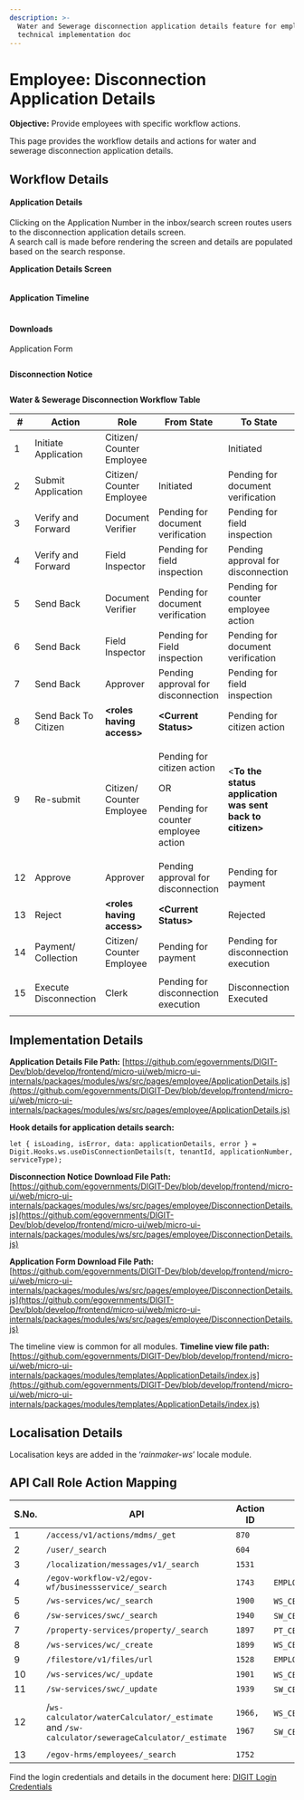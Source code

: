 ```yaml
---
description: >-
  Water and Sewerage disconnection application details feature for employees -
  technical implementation doc
---
```


# Employee: Disconnection Application Details

**Objective:** Provide employees with specific workflow actions.

This page provides the workflow details and actions for water and sewerage disconnection application details.&#x20;

## Workflow Details

#### **Application Details**

Clicking on the Application Number in the inbox/search screen routes users to the disconnection application details screen.\
A search call is made before rendering the screen and details are populated based on the search response.

**Application Details Screen**

<figure><img src="../../../../../.gitbook/assets/image (419).png" alt=""><figcaption></figcaption></figure>

#### Application Timeline

<figure><img src="../../../../../.gitbook/assets/image (574).png" alt=""><figcaption></figcaption></figure>

#### Downloads <a href="#downloads" id="downloads"></a>

Application Form

<figure><img src="../../../../../.gitbook/assets/image (569).png" alt=""><figcaption></figcaption></figure>

**Disconnection Notice**

<figure><img src="../../../../../.gitbook/assets/image (423).png" alt=""><figcaption></figcaption></figure>

**Water & Sewerage Disconnection Workflow Table**

| **#** | **Action**            | **Role**                   | **From State**                                                                       | **To State**                                             |
| ----- | --------------------- | -------------------------- | ------------------------------------------------------------------------------------ | -------------------------------------------------------- |
| 1     | Initiate Application  | Citizen/ Counter Employee  |                                                                                      | Initiated                                                |
| 2     | Submit Application    | Citizen/ Counter Employee  | Initiated                                                                            | Pending for document verification                        |
| 3     | Verify and Forward    | Document Verifier          | Pending for document verification                                                    | Pending for field inspection                             |
| 4     | Verify and Forward    | Field Inspector            | Pending for field inspection                                                         | Pending approval for disconnection                       |
| 5     | Send Back             | Document Verifier          | Pending for document verification                                                    | Pending for counter employee action                      |
| 6     | Send Back             | Field Inspector            | Pending for Field inspection                                                         | Pending for document verification                        |
| 7     | Send Back             | Approver                   | Pending approval for disconnection                                                   | Pending for field inspection                             |
| 8     | Send Back To Citizen  | **\<roles having access>** | **\<Current Status>**                                                                | Pending for citizen action                               |
| 9     | Re-submit             | Citizen/ Counter Employee  | <p>Pending for citizen action</p><p>OR</p><p>Pending for counter employee action</p> | <**To the status application was sent back to citizen>** |
| 12    | Approve               | Approver                   | Pending approval for disconnection                                                   | Pending for payment                                      |
| 13    | Reject                | **\<roles having access>** | **\<Current Status>**                                                                | Rejected                                                 |
| 14    | Payment/ Collection   | Citizen/ Counter Employee  | Pending for payment                                                                  | Pending for disconnection execution                      |
| 15    | Execute Disconnection | Clerk                      | Pending for disconnection execution                                                  | <p>Disconnection Executed</p><p> </p>                    |

## **Implementation Details**

**Application Details File Path:** [https://github.com/egovernments/DIGIT-Dev/blob/develop/frontend/micro-ui/web/micro-ui-internals/packages/modules/ws/src/pages/employee/ApplicationDetails.js](https://github.com/egovernments/DIGIT-Dev/blob/develop/frontend/micro-ui/web/micro-ui-internals/packages/modules/ws/src/pages/employee/ApplicationDetails.js)

&#x20;**Hook details for application details search:**

```
let { isLoading, isError, data: applicationDetails, error } = Digit.Hooks.ws.useDisConnectionDetails(t, tenantId, applicationNumber, serviceType);
```

**Disconnection Notice Download File Path:** [https://github.com/egovernments/DIGIT-Dev/blob/develop/frontend/micro-ui/web/micro-ui-internals/packages/modules/ws/src/pages/employee/DisconnectionDetails.js](https://github.com/egovernments/DIGIT-Dev/blob/develop/frontend/micro-ui/web/micro-ui-internals/packages/modules/ws/src/pages/employee/DisconnectionDetails.js)

**Application Form Download File Path:** [https://github.com/egovernments/DIGIT-Dev/blob/develop/frontend/micro-ui/web/micro-ui-internals/packages/modules/ws/src/pages/employee/DisconnectionDetails.js](https://github.com/egovernments/DIGIT-Dev/blob/develop/frontend/micro-ui/web/micro-ui-internals/packages/modules/ws/src/pages/employee/DisconnectionDetails.js)

The timeline view is common for all modules. **Timeline view file path:** [https://github.com/egovernments/DIGIT-Dev/blob/develop/frontend/micro-ui/web/micro-ui-internals/packages/modules/templates/ApplicationDetails/index.js](https://github.com/egovernments/DIGIT-Dev/blob/develop/frontend/micro-ui/web/micro-ui-internals/packages/modules/templates/ApplicationDetails/index.js)

## **Localisation Details**

Localisation keys are added in the ‘_rainmaker-ws_’ locale module.

## **API Call Role Action Mapping**

| S.No. | API                                                                                          | Action ID                                         | Roles                                                                                                                                                                                                          |
| ----- | -------------------------------------------------------------------------------------------- | ------------------------------------------------- | -------------------------------------------------------------------------------------------------------------------------------------------------------------------------------------------------------------- |
| 1     | `/access/v1/actions/mdms/_get`                                                               | `870`                                             |                                                                                                                                                                                                                |
| 2     | `/user/_search`                                                                              | `604`                                             |                                                                                                                                                                                                                |
| 3     | `/localization/messages/v1/_search`                                                          | `1531`                                            |                                                                                                                                                                                                                |
| 4     | `/egov-workflow-v2/egov-wf/businessservice/_search`                                          | `1743`                                            | `EMPLOYEE`                                                                                                                                                                                                     |
| 5     | `/ws-services/wc/_search`                                                                    | `1900`                                            | `WS_CEMP`,`WS_DOC_VERIFIER`,`WS_FIELD_INSPECTOR`,`WS_APPROVER`,`WS_CLERK`                                                                                                                                      |
| 6     | `/sw-services/swc/_search`                                                                   | `1940`                                            | `SW_CEMP`,`SW_DOC_VERIFIER`,`SW_FIELD_INSPECTOR`,`SW_CLERK`                                                                                                                                                    |
| 7     | `/property-services/property/_search`                                                        | `1897`                                            | `PT_CEMP`,`PT_DOC_VERIFIER`,`PT_FIELD_INSPECTOR`,`PT_APPROVER`                                                                                                                                                 |
| 8     | `/ws-services/wc/_create`                                                                    | `1899`                                            | `WS_CEMP`                                                                                                                                                                                                      |
| 9     | `/filestore/v1/files/url`                                                                    | `1528`                                            | `EMPLOYEE`                                                                                                                                                                                                     |
| 10    | `/ws-services/wc/_update`                                                                    | `1901`                                            | `WS_CEMP`,`WS_DOC_VERIFIER`,`WS_FIELD_INSPECTOR`,`WS_APPROVER`,`WS_CLERK`                                                                                                                                      |
| 11    | `/sw-services/swc/_update`                                                                   | `1939`                                            | `SW_CEMP`,`SW_DOC_VERIFIER`,`SW_FIELD_INSPECTOR`,`SW_CLERK`                                                                                                                                                    |
| 12    | /`ws-calculator/waterCalculator/_estimate` and `/sw-calculator/sewerageCalculator/_estimate` | <p><code>1966,</code></p><p><code>1967</code></p> | <p><code>WS_CEMP</code>,<code>WS_DOC_VERIFIER</code>,<code>WS_FIELD_INSPECTOR</code>,<code>WS_APPROVER</code>,<code>WS_CLERK</code></p><p><code>SW_CEMP,SW_DOC_VERIFIER,SW_FIELD_INSPECTOR,SW_CLERK</code></p> |
| 13    | `/egov-hrms/employees/_search`                                                               | `1752`                                            |                                                                                                                                                                                                                |

Find the login credentials and details in the document here: [<img src="https://developers.google.com/drive/images/drive_icon.png" alt="" data-size="line">DIGIT Login Credentials](https://docs.google.com/spreadsheets/d/15p6dmlVUXvopvzyyG06ty2rxtffSMQxN5F2l2FSWoFA/edit#gid=0)
